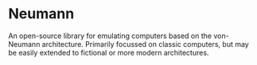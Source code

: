 # Neumann
An open-source library for emulating computers based on the von-Neumann architecture. Primarily focussed on classic computers, but may be easily extended to fictional or more modern architectures.
